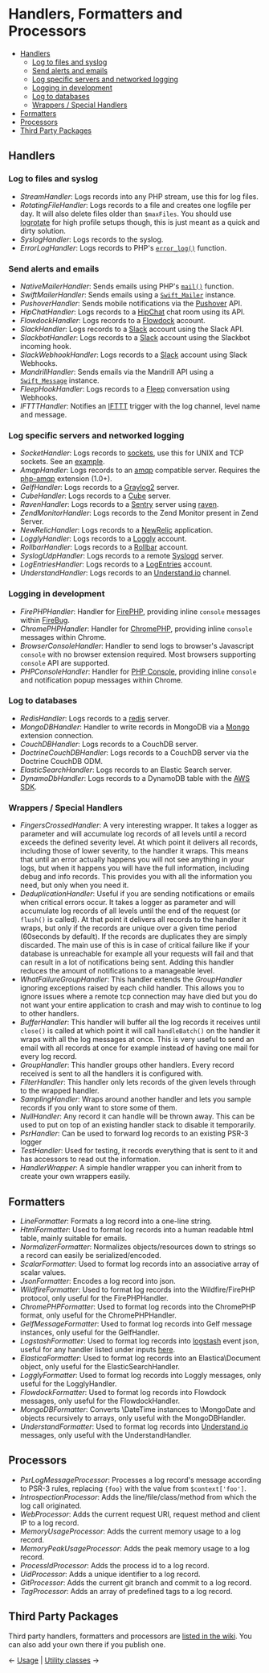 # Handlers, Formatters and Processors

- [Handlers](#handlers)
  - [Log to files and syslog](#log-to-files-and-syslog)
  - [Send alerts and emails](#send-alerts-and-emails)
  - [Log specific servers and networked logging](#log-specific-servers-and-networked-logging)
  - [Logging in development](#logging-in-development)
  - [Log to databases](#log-to-databases)
  - [Wrappers / Special Handlers](#wrappers--special-handlers)
- [Formatters](#formatters)
- [Processors](#processors)
- [Third Party Packages](#third-party-packages)

## Handlers

### Log to files and syslog

- _StreamHandler_: Logs records into any PHP stream, use this for log files.
- _RotatingFileHandler_: Logs records to a file and creates one logfile per day.
  It will also delete files older than `$maxFiles`. You should use
  [logrotate](http://linuxcommand.org/man_pages/logrotate8.html) for high profile
  setups though, this is just meant as a quick and dirty solution.
- _SyslogHandler_: Logs records to the syslog.
- _ErrorLogHandler_: Logs records to PHP's
  [`error_log()`](http://docs.php.net/manual/en/function.error-log.php) function.

### Send alerts and emails

- _NativeMailerHandler_: Sends emails using PHP's
  [`mail()`](http://php.net/manual/en/function.mail.php) function.
- _SwiftMailerHandler_: Sends emails using a [`Swift_Mailer`](http://swiftmailer.org/) instance.
- _PushoverHandler_: Sends mobile notifications via the [Pushover](https://www.pushover.net/) API.
- _HipChatHandler_: Logs records to a [HipChat](http://hipchat.com) chat room using its API.
- _FlowdockHandler_: Logs records to a [Flowdock](https://www.flowdock.com/) account.
- _SlackHandler_: Logs records to a [Slack](https://www.slack.com/) account using the Slack API.
- _SlackbotHandler_: Logs records to a [Slack](https://www.slack.com/) account using the Slackbot incoming hook.
- _SlackWebhookHandler_: Logs records to a [Slack](https://www.slack.com/) account using Slack Webhooks.
- _MandrillHandler_: Sends emails via the Mandrill API using a [`Swift_Message`](http://swiftmailer.org/) instance.
- _FleepHookHandler_: Logs records to a [Fleep](https://fleep.io/) conversation using Webhooks.
- _IFTTTHandler_: Notifies an [IFTTT](https://ifttt.com/maker) trigger with the log channel, level name and message.

### Log specific servers and networked logging

- _SocketHandler_: Logs records to [sockets](http://php.net/fsockopen), use this
  for UNIX and TCP sockets. See an [example](sockets.md).
- _AmqpHandler_: Logs records to an [amqp](http://www.amqp.org/) compatible
  server. Requires the [php-amqp](http://pecl.php.net/package/amqp) extension (1.0+).
- _GelfHandler_: Logs records to a [Graylog2](http://www.graylog2.org) server.
- _CubeHandler_: Logs records to a [Cube](http://square.github.com/cube/) server.
- _RavenHandler_: Logs records to a [Sentry](http://getsentry.com/) server using
  [raven](https://packagist.org/packages/raven/raven).
- _ZendMonitorHandler_: Logs records to the Zend Monitor present in Zend Server.
- _NewRelicHandler_: Logs records to a [NewRelic](http://newrelic.com/) application.
- _LogglyHandler_: Logs records to a [Loggly](http://www.loggly.com/) account.
- _RollbarHandler_: Logs records to a [Rollbar](https://rollbar.com/) account.
- _SyslogUdpHandler_: Logs records to a remote [Syslogd](http://www.rsyslog.com/) server.
- _LogEntriesHandler_: Logs records to a [LogEntries](http://logentries.com/) account.
- _UnderstandHandler_: Logs records to an [Understand.io](http://understand.io/) channel.

### Logging in development

- _FirePHPHandler_: Handler for [FirePHP](http://www.firephp.org/), providing
  inline `console` messages within [FireBug](http://getfirebug.com/).
- _ChromePHPHandler_: Handler for [ChromePHP](http://www.chromephp.com/), providing
  inline `console` messages within Chrome.
- _BrowserConsoleHandler_: Handler to send logs to browser's Javascript `console` with
  no browser extension required. Most browsers supporting `console` API are supported.
- _PHPConsoleHandler_: Handler for [PHP Console](https://chrome.google.com/webstore/detail/php-console/nfhmhhlpfleoednkpnnnkolmclajemef), providing
  inline `console` and notification popup messages within Chrome.

### Log to databases

- _RedisHandler_: Logs records to a [redis](http://redis.io) server.
- _MongoDBHandler_: Handler to write records in MongoDB via a
  [Mongo](http://pecl.php.net/package/mongo) extension connection.
- _CouchDBHandler_: Logs records to a CouchDB server.
- _DoctrineCouchDBHandler_: Logs records to a CouchDB server via the Doctrine CouchDB ODM.
- _ElasticSearchHandler_: Logs records to an Elastic Search server.
- _DynamoDbHandler_: Logs records to a DynamoDB table with the [AWS SDK](https://github.com/aws/aws-sdk-php).

### Wrappers / Special Handlers

- _FingersCrossedHandler_: A very interesting wrapper. It takes a logger as
  parameter and will accumulate log records of all levels until a record
  exceeds the defined severity level. At which point it delivers all records,
  including those of lower severity, to the handler it wraps. This means that
  until an error actually happens you will not see anything in your logs, but
  when it happens you will have the full information, including debug and info
  records. This provides you with all the information you need, but only when
  you need it.
- _DeduplicationHandler_: Useful if you are sending notifications or emails
  when critical errors occur. It takes a logger as parameter and will
  accumulate log records of all levels until the end of the request (or
  `flush()` is called). At that point it delivers all records to the handler
  it wraps, but only if the records are unique over a given time period
  (60seconds by default). If the records are duplicates they are simply
  discarded. The main use of this is in case of critical failure like if your
  database is unreachable for example all your requests will fail and that
  can result in a lot of notifications being sent. Adding this handler reduces
  the amount of notifications to a manageable level.
- _WhatFailureGroupHandler_: This handler extends the _GroupHandler_ ignoring
   exceptions raised by each child handler. This allows you to ignore issues
   where a remote tcp connection may have died but you do not want your entire
   application to crash and may wish to continue to log to other handlers.
- _BufferHandler_: This handler will buffer all the log records it receives
  until `close()` is called at which point it will call `handleBatch()` on the
  handler it wraps with all the log messages at once. This is very useful to
  send an email with all records at once for example instead of having one mail
  for every log record.
- _GroupHandler_: This handler groups other handlers. Every record received is
  sent to all the handlers it is configured with.
- _FilterHandler_: This handler only lets records of the given levels through
   to the wrapped handler.
- _SamplingHandler_: Wraps around another handler and lets you sample records
   if you only want to store some of them.
- _NullHandler_: Any record it can handle will be thrown away. This can be used
  to put on top of an existing handler stack to disable it temporarily.
- _PsrHandler_: Can be used to forward log records to an existing PSR-3 logger
- _TestHandler_: Used for testing, it records everything that is sent to it and
  has accessors to read out the information.
- _HandlerWrapper_: A simple handler wrapper you can inherit from to create
 your own wrappers easily.

## Formatters

- _LineFormatter_: Formats a log record into a one-line string.
- _HtmlFormatter_: Used to format log records into a human readable html table, mainly suitable for emails.
- _NormalizerFormatter_: Normalizes objects/resources down to strings so a record can easily be serialized/encoded.
- _ScalarFormatter_: Used to format log records into an associative array of scalar values.
- _JsonFormatter_: Encodes a log record into json.
- _WildfireFormatter_: Used to format log records into the Wildfire/FirePHP protocol, only useful for the FirePHPHandler.
- _ChromePHPFormatter_: Used to format log records into the ChromePHP format, only useful for the ChromePHPHandler.
- _GelfMessageFormatter_: Used to format log records into Gelf message instances, only useful for the GelfHandler.
- _LogstashFormatter_: Used to format log records into [logstash](http://logstash.net/) event json, useful for any handler listed under inputs [here](http://logstash.net/docs/latest).
- _ElasticaFormatter_: Used to format log records into an Elastica\Document object, only useful for the ElasticSearchHandler.
- _LogglyFormatter_: Used to format log records into Loggly messages, only useful for the LogglyHandler.
- _FlowdockFormatter_: Used to format log records into Flowdock messages, only useful for the FlowdockHandler.
- _MongoDBFormatter_: Converts \DateTime instances to \MongoDate and objects recursively to arrays, only useful with the MongoDBHandler.
- _UnderstandFormatter_: Used to format log records into [Understand.io](http://understand.io/) messages, only useful with the UnderstandHandler.

## Processors

- _PsrLogMessageProcessor_: Processes a log record's message according to PSR-3 rules, replacing `{foo}` with the value from `$context['foo']`.
- _IntrospectionProcessor_: Adds the line/file/class/method from which the log call originated.
- _WebProcessor_: Adds the current request URI, request method and client IP to a log record.
- _MemoryUsageProcessor_: Adds the current memory usage to a log record.
- _MemoryPeakUsageProcessor_: Adds the peak memory usage to a log record.
- _ProcessIdProcessor_: Adds the process id to a log record.
- _UidProcessor_: Adds a unique identifier to a log record.
- _GitProcessor_: Adds the current git branch and commit to a log record.
- _TagProcessor_: Adds an array of predefined tags to a log record.

## Third Party Packages

Third party handlers, formatters and processors are
[listed in the wiki](https://github.com/Seldaek/monolog/wiki/Third-Party-Packages). You
can also add your own there if you publish one.

&larr; [Usage](01-usage.md) |  [Utility classes](03-utilities.md) &rarr;
